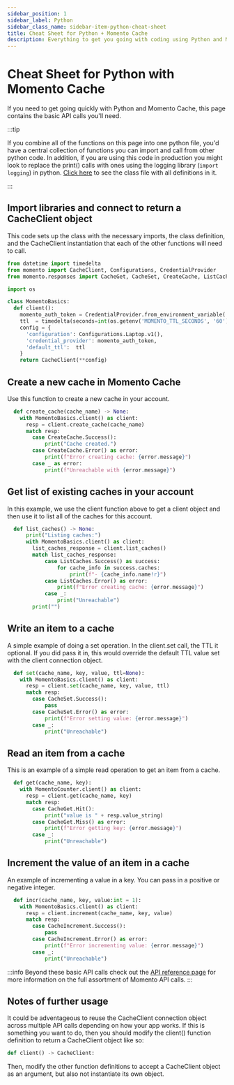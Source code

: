 ```yaml
---
sidebar_position: 1
sidebar_label: Python
sidebar_class_name: sidebar-item-python-cheat-sheet
title: Cheat Sheet for Python + Momento Cache
description: Everything to get you going with coding using Python and Momento Cache
---
```


# Cheat Sheet for Python with Momento Cache

If you need to get going quickly with Python and Momento Cache, this page contains the basic API calls you'll need.

:::tip

If you combine all of the functions on this page into one python file, you'd have a central collection of functions you can import and call from other python code. In addition, if you are using this code in production you might look to replace the print() calls with ones using the logging library (`import logging`) in python. [Click here](../../../../../../../static/code/cheat-sheets/MomentoBasics.py) to see the class file with all definitions in it.

:::

## Import libraries and connect to return a CacheClient object

This code sets up the class with the necessary imports, the class definition, and the CacheClient instantiation that each of the other functions will need to call.

```python
from datetime import timedelta
from momento import CacheClient, Configurations, CredentialProvider
from momento.responses import CacheGet, CacheSet, CreateCache, ListCaches, CacheIncrement

import os

class MomentoBasics:
  def client():
    momento_auth_token = CredentialProvider.from_environment_variable('MOMENTO_AUTH_TOKEN')
    ttl  = timedelta(seconds=int(os.getenv('MOMENTO_TTL_SECONDS', '60')))
    config = {
      'configuration': Configurations.Laptop.v1(),
      'credential_provider': momento_auth_token,
      'default_ttl':  ttl
    }
    return CacheClient(**config)
```

## Create a new cache in Momento Cache

Use this function to create a new cache in your account.

```python
  def create_cache(cache_name) -> None:
    with MomentoBasics.client() as client:
      resp = client.create_cache(cache_name)
      match resp:
        case CreateCache.Success():
            print("Cache created.")
        case CreateCache.Error() as error:
            print(f"Error creating cache: {error.message}")
        case _ as error:
            print(f"Unreachable with {error.message}")
```

## Get list of existing caches in your account

In this example, we use the client function above to get a client object and then use it to list all of the caches for this account.

```python
  def list_caches() -> None:
      print("Listing caches:")
      with MomentoBasics.client() as client:
        list_caches_response = client.list_caches()
        match list_caches_response:
            case ListCaches.Success() as success:
                for cache_info in success.caches:
                    print(f"- {cache_info.name!r}")
            case ListCaches.Error() as error:
                print(f"Error creating cache: {error.message}")
            case _:
                print("Unreachable")
        print("")
```

## Write an item to a cache

A simple example of doing a set operation. In the client.set call, the TTL it optional. If you did pass it in, this would override the default TTL value set with the client connection object.

```python
  def set(cache_name, key, value, ttl=None):
    with MomentoBasics.client() as client:
      resp = client.set(cache_name, key, value, ttl)
      match resp:
        case CacheSet.Success():
            pass
        case CacheSet.Error() as error:
            print(f"Error setting value: {error.message}")
        case _:
            print("Unreachable")
```

## Read an item from a cache

This is an example of a simple read operation to get an item from a cache.

```python
  def get(cache_name, key):
    with MomentoCounter.client() as client:
      resp = client.get(cache_name, key)
      match resp:
        case CacheGet.Hit():
            print("value is " + resp.value_string)
        case CacheGet.Miss() as error:
            print(f"Error getting key: {error.message}")
        case _:
            print("Unreachable")
```

## Increment the value of an item in a cache

An example of incrementing a value in a key. You can pass in a positive or negative integer.

```python
  def incr(cache_name, key, value:int = 1):
    with MomentoBasics.client() as client:
      resp = client.increment(cache_name, key, value)
      match resp:
        case CacheIncrement.Success():
            pass
        case CacheIncrement.Error() as error:
            print(f"Error incrementing value: {error.message}")
        case _:
            print("Unreachable")
```

:::info
Beyond these basic API calls check out the [API reference page](../../api-reference/index.mdx) for more information on the full assortment of Momento API calls.
:::

## Notes of further usage

It could be adventageous to reuse the CacheClient connection object across multiple API calls depending on how your app works. If this is something you want to do, then you should modify the client() function definition to return a CacheClient object like so:

```python
def client() -> CacheClient:
```

Then, modify the other function definitions to accept a CacheClient object as an argument, but also not instantiate its own object.

